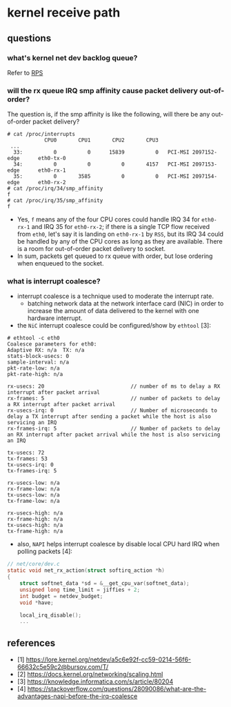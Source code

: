 # kernel receive path

## questions
### what's kernel net dev backlog queue?
Refer to [RPS](https://github.com/lolyu/aoi/blob/master/books/understanding_linux_networking/01_kernel_receive_path/RPS.md)

### will the rx queue IRQ smp affinity cause packet delivery out-of-order?
The question is, if the smp affinity is like the following, will there be any out-of-order packet delivery?
```
# cat /proc/interrupts
            CPU0       CPU1       CPU2       CPU3
 ...
  33:          0          0      15839          0   PCI-MSI 2097152-edge      eth0-tx-0
  34:          0          0          0       4157   PCI-MSI 2097153-edge      eth0-rx-1
  35:          0       3585          0          0   PCI-MSI 2097154-edge      eth0-rx-2
# cat /proc/irq/34/smp_affinity
f
# cat /proc/irq/35/smp_affinity
f
```
* Yes, `f` means any of the four CPU cores could handle IRQ 34 for `eth0-rx-1` and IRQ 35 for `eth0-rx-2`; if there is a single TCP flow received from `eth0`, let's say it is landing on `eth0-rx-1` by `RSS`, but its IRQ 34 could be handled by any of the CPU cores as long as they are available. There is a room for out-of-order packet delivery to socket.
* In sum, packets get queued to rx queue with order, but lose ordering when enqueued to the socket.

### what is interrupt coalesce?
* interrupt coalesce is a technique used to moderate the interrupt rate.
    * batching network data at the network interface card (NIC) in order to increase the amount of data delivered to the kernel with one hardware interrupt.
* the `NiC` interrupt coalesce could be configured/show by `ethtool` [3]:
```
# ethtool -c eth0
Coalesce parameters for eth0:
Adaptive RX: n/a  TX: n/a
stats-block-usecs: 0
sample-interval: n/a
pkt-rate-low: n/a
pkt-rate-high: n/a

rx-usecs: 20                            // number of ms to delay a RX interrupt after packet arrival
rx-frames: 5                            // number of packets to delay a RX interrupt after packet arrival
rx-usecs-irq: 0                         // Number of microseconds to delay a TX interrupt after sending a packet while the host is also servicing an IRQ
rx-frames-irq: 5                        // Number of packets to delay an RX interrupt after packet arrival while the host is also servicing an IRQ

tx-usecs: 72
tx-frames: 53
tx-usecs-irq: 0
tx-frames-irq: 5

rx-usecs-low: n/a
rx-frame-low: n/a
tx-usecs-low: n/a
tx-frame-low: n/a

rx-usecs-high: n/a
rx-frame-high: n/a
tx-usecs-high: n/a
tx-frame-high: n/a
```
* also, `NAPI` helps interrupt coalesce by disable local CPU hard IRQ when polling packets [4]:

```c
// net/core/dev.c
static void net_rx_action(struct softirq_action *h)
{
	struct softnet_data *sd = &__get_cpu_var(softnet_data);
	unsigned long time_limit = jiffies + 2;
	int budget = netdev_budget;
	void *have;

	local_irq_disable();
    ...
```

## references
* [1] https://lore.kernel.org/netdev/a5c6e92f-cc59-0214-56f6-66632c5e59c2@bursov.com/T/
* [2] https://docs.kernel.org/networking/scaling.html
* [3] https://knowledge.informatica.com/s/article/80204
* [4] https://stackoverflow.com/questions/28090086/what-are-the-advantages-napi-before-the-irq-coalesce
